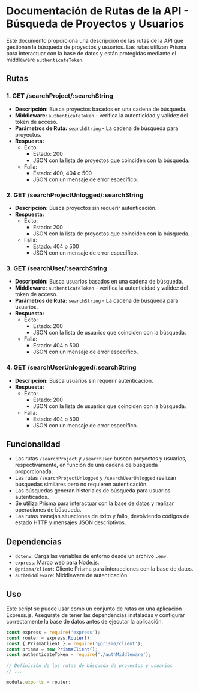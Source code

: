 # Documentación de Rutas de la API - Búsqueda de Proyectos y Usuarios

Este documento proporciona una descripción de las rutas de la API que gestionan la búsqueda de proyectos y usuarios. Las rutas utilizan Prisma para interactuar con la base de datos y están protegidas mediante el middleware `authenticateToken`.

## Rutas

### 1. GET /searchProject/:searchString

- **Descripción:** Busca proyectos basados en una cadena de búsqueda.
- **Middleware:** `authenticateToken` - verifica la autenticidad y validez del token de acceso.
- **Parámetros de Ruta:** `searchString` - La cadena de búsqueda para proyectos.
- **Respuesta:**
  - Éxito:
    - Estado: 200
    - JSON con la lista de proyectos que coinciden con la búsqueda.
  - Falla:
    - Estado: 400, 404 o 500
    - JSON con un mensaje de error específico.

### 2. GET /searchProjectUnlogged/:searchString

- **Descripción:** Busca proyectos sin requerir autenticación.
- **Respuesta:**
  - Éxito:
    - Estado: 200
    - JSON con la lista de proyectos que coinciden con la búsqueda.
  - Falla:
    - Estado: 404 o 500
    - JSON con un mensaje de error específico.

### 3. GET /searchUser/:searchString

- **Descripción:** Busca usuarios basados en una cadena de búsqueda.
- **Middleware:** `authenticateToken` - verifica la autenticidad y validez del token de acceso.
- **Parámetros de Ruta:** `searchString` - La cadena de búsqueda para usuarios.
- **Respuesta:**
  - Éxito:
    - Estado: 200
    - JSON con la lista de usuarios que coinciden con la búsqueda.
  - Falla:
    - Estado: 404 o 500
    - JSON con un mensaje de error específico.

### 4. GET /searchUserUnlogged/:searchString

- **Descripción:** Busca usuarios sin requerir autenticación.
- **Respuesta:**
  - Éxito:
    - Estado: 200
    - JSON con la lista de usuarios que coinciden con la búsqueda.
  - Falla:
    - Estado: 404 o 500
    - JSON con un mensaje de error específico.

## Funcionalidad

- Las rutas `/searchProject` y `/searchUser` buscan proyectos y usuarios, respectivamente, en función de una cadena de búsqueda proporcionada.
- Las rutas `/searchProjectUnlogged` y `/searchUserUnlogged` realizan búsquedas similares pero no requieren autenticación.
- Las búsquedas generan historiales de búsqueda para usuarios autenticados.
- Se utiliza Prisma para interactuar con la base de datos y realizar operaciones de búsqueda.
- Las rutas manejan situaciones de éxito y fallo, devolviendo códigos de estado HTTP y mensajes JSON descriptivos.

## Dependencias

- `dotenv`: Carga las variables de entorno desde un archivo `.env`.
- `express`: Marco web para Node.js.
- `@prisma/client`: Cliente Prisma para interacciones con la base de datos.
- `authMiddleware`: Middleware de autenticación.

## Uso

Este script se puede usar como un conjunto de rutas en una aplicación Express.js. Asegúrate de tener las dependencias instaladas y configurar correctamente la base de datos antes de ejecutar la aplicación.

```javascript
const express = require('express');
const router = express.Router();
const { PrismaClient } = require('@prisma/client');
const prisma = new PrismaClient();
const authenticateToken = require('./authMiddleware');

// Definición de las rutas de búsqueda de proyectos y usuarios
// ...

module.exports = router;
